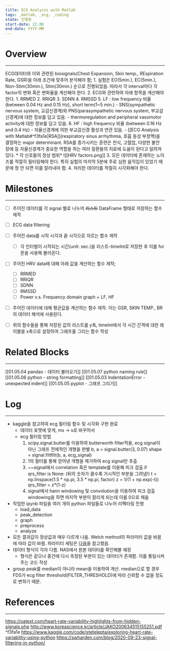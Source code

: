 ```yaml
---
title: ECG Analysis with Matlab
tags: _matlab, _ecg, _coding
state: 진행중
start-date: 22.08
end-date: YYYY-MM
---
```

# Overview
---
ECG데이터와 이와 관련된 biosignals(Chest Expansion, Skin temp., REspiration Rate, GSR)을 아래 조건에 맞추어 분석해야 함;
	1. 실험은 EO(5min.), EC(5min.), Non-Stim(30min.), Stim(30min.) 순으로 진행되었음. 따라서 각 interval마다 각 factor의 변화 혹은 변화율을 계산해야 한다.
	2. ECG와 관련하여 아래 항목을 계산해야 한다.
		1. RRMED
		2. RRIQR
		3. SDNN
		4. RMSSD
		5. LF : low frequency 비율 (between 0.04 Hz and 0.15 Hz), short term(1~5 min.)
			- SNS(sympathetic nervous system, 교감신경계)와 PNS(parasympathetic nervous system, 부교감신경계)에 대한 정보를 담고 있음.
			- thermoregulation and peripheral vasomotor activity에 대한 정보를 담고 있음.
		6. HF : high frequency 비율 (between 0.16 Hz and 0.4 Hz)
			- 자율신경계에 의한 부교감신경 활성과 연관 있음.
			- [[ECG Analysis with Matlab#^f3fa1e|RSA]](respiratory sinus arrhythmia, 호흡 동성 부정맥)을 결정하는 major determinant. RSA를 증가시키는 훈련은 천식, 고혈압, 다양한 불안 장애 등 자율신경계가 중요한 역할을 하는 여러 질환들의 치료에 도움이 된다고 알려져 있다.
		* 각 신호들의 정상 범위*
			![[HRV factors.png]]
	3. 모든 데이터에 존재하는 노이즈를 적절히 필터링해야 한다. 특히 실험의 마지막 5분에 주로 심한 움직임이 있었기 때문에 정 안 되면 이를 잘라내야 함.
	4. 처리한 데이터를 적절히 시각화해야 한다. 

# Milestones
---
- [ ] 주어진 데이터를 각 signal 별로 나누어 ~~리스트~~ DataFrame 형태로 저장하는 함수 제작
- [ ] ECG data filtering
- [ ] 주어진 data를 시작 시각과 끝 시각으로 자르는 함수 제작
	- [ ] 각 인터벌이 시작되는 시간(unit: sec.)을 리스트-timeInt로 저장한 후 이를 for문을 사용해 불러온다.
- [ ] 주어진 HRV data에 대해 아래 값을 계산하는 함수 제작;
	- [ ] RRMED
	- [ ] RRIQR
	- [ ] SDNN
	- [ ] RMSSD
	- [ ] Power v.s. Frequency domain graph + LF, HF
- [ ] 주어진 데이터에 대해 평균값을 계산하는 함수 제작. 이는 GSR, SKIN TEMP., BR의 데이터 해석에 사용된다.
- [ ] 위의 함수들을 통해 저장된 값의 리스트를 y축, timeInt에서 각 시간 간격에 대한 레이블을 x축으로 설정하여 그래프를 그리는 함수 작성


# Related Blocks
---
[[01.05.04 pandas - 데이터 불러오기]]
[[01.05.07 python naming rule]]
[[01.05.06 python - string formatting]]
[[01.05.03 IndentationError - unexpected indent]]
[[01.05.05 pyplot - 그래프 그리기]]

# Log
---
- kaggle을 참고하여 ecg 필터링 함수 및 시각화 구현 완료
	- 데이터 포맷에 맞게, ms -> s로 바꾸어서
	- ecg 필터링 방법
		1. scipy.signal.butter를 이용하여 butterworth filter적용, ecg signal이 아닌 그래프 전체적인 개형을 판별
			b, a = signal.butter(3, 0.07)
			shape = signal.filtfilt(b, a, ecg_signal)
		2. 1의 필터를 통해 얻어낸 개형을 제거하여 ecg signal만 추출
		3. ~~signal에서 correlation 혹은 template를 이용해 피크 검출
			if qrs_filter is None:
			(뒤의 숫자가 클수록 거시적인 부분을 그려냄!)
			t = np.linspace(1.5 * np.pi, 3.5 * np.pi, factor)
			z = 1/(1 + np.exp(-t))
			qrs_filter = z*(1-z)
		4. signal에서 hann windowing 및 convolution을 이용하여 피크 검출
			windowing을 하면 마지막 부분이 잘리게 되는데 이를 0으로 채움
- 작업한 ipynb 파일을 여러 개의 python 파일들로 나누어 리팩터링 진행
	- load_data
	- peak_detection
	- graph
	- preprocess
	- analyze
- 모든 결과값이 정상값과 매우 다르게 나옴. Welch method의 파라미터 값을 바꿈에 따라 값이 바뀜. 파라미터 세팅은 [다음](https://www.biopac.com/wp-content/uploads/app246.pdf)을 참고했음.
- 데이터 형식이 각자 다름. NAS에서 원본 데이터를 확인해볼 예정
	- 형식은 같으나 중간에 다시 측정된 부분이 있는 데이터가 존재함. 이를 통일시켜주는 코드 작성
- group peak를 median이 아니라 mean을 이용하여 계산. median으로 할 경우 FDS가 ecg filter threshold(FILTER_THRESHOLD)에 따라 신뢰할 수 없을 정도로 변하기 때문.
# References
---
https://oatext.com/heart-rate-variability-highlights-from-hidden-signals.php
http://www.koreascience.kr/article/JAKO200634515155251.pdf ^f3fa1e
https://www.kaggle.com/code/stetelepta/exploring-heart-rate-variability-using-python
https://swharden.com/blog/2020-09-23-signal-filtering-in-python/
